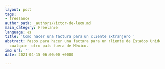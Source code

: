 ```yaml
---
layout: post
tags:
- freelance
author_path: _authors/victor-de-leon.md
main_category: Freelance
language: es
title: 'Como hacer una factura para un cliente extranjero '
abstract: Pasos para hacer una factura para un cliente de Estados Unidos, Europa o
  cualquier otro país fuera de México.
img_url: ''
date: 2021-04-15 06:00:00 +0000

---
```

